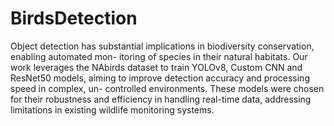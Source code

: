 # BirdsDetection

Object detection has substantial implications in biodiversity conservation, enabling automated mon- itoring of species in their natural habitats. Our work leverages the NAbirds dataset to train YOLOv8, Custom CNN and ResNet50 models, aiming to improve detection accuracy and processing speed in complex, un- controlled environments. These models were chosen for their robustness and efficiency in handling real-time data, addressing limitations in existing wildlife monitoring systems.

